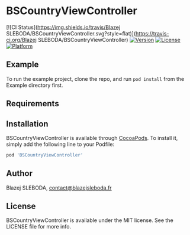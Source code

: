 # BSCountryViewController

[![CI Status](https://img.shields.io/travis/Blazej SLEBODA/BSCountryViewController.svg?style=flat)](https://travis-ci.org/Blazej SLEBODA/BSCountryViewController)
[![Version](https://img.shields.io/cocoapods/v/BSCountryViewController.svg?style=flat)](https://cocoapods.org/pods/BSCountryViewController)
[![License](https://img.shields.io/cocoapods/l/BSCountryViewController.svg?style=flat)](https://cocoapods.org/pods/BSCountryViewController)
[![Platform](https://img.shields.io/cocoapods/p/BSCountryViewController.svg?style=flat)](https://cocoapods.org/pods/BSCountryViewController)

## Example

To run the example project, clone the repo, and run `pod install` from the Example directory first.

## Requirements

## Installation

BSCountryViewController is available through [CocoaPods](https://cocoapods.org). To install
it, simply add the following line to your Podfile:

```ruby
pod 'BSCountryViewController'
```

## Author

Blazej SLEBODA, contact@blazejsleboda.fr

## License

BSCountryViewController is available under the MIT license. See the LICENSE file for more info.
